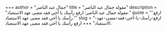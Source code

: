+++
author = "جمال عبد الناصر"
title = "مقولة جمال عبد الناصر"
description = "مقولة جمال عبد الناصر: ارفع رأسك يا أخي فقد مضى عهد الاستعباد."
quote = '''ارفع رأسك يا أخي فقد مضى عهد الاستعباد.''' 
slug = "ارفع-رأسك-يا-أخي-فقد-مضى-عهد-الاستعباد"
+++
ارفع رأسك يا أخي فقد مضى عهد الاستعباد.
